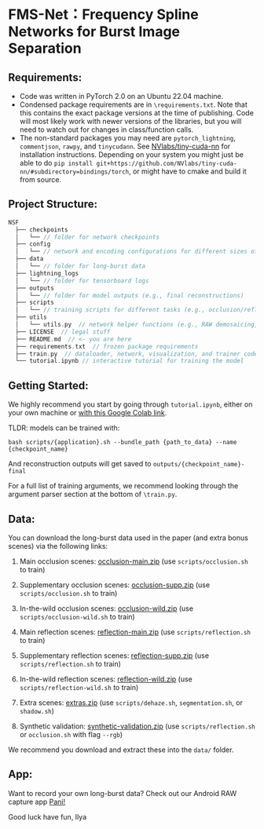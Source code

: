 
# FMS-Net：Frequency Spline Networks for Burst Image Separation


## Requirements:
- Code was written in PyTorch 2.0 on an Ubuntu 22.04 machine.
- Condensed package requirements are in `\requirements.txt`. Note that this contains the exact package versions at the time of publishing. Code will most likely work with newer versions of the libraries, but you will need to watch out for changes in class/function calls.
- The non-standard packages you may need are `pytorch_lightning`, `commentjson`, `rawpy`, and `tinycudann`. See [NVlabs/tiny-cuda-nn](https://github.com/NVlabs/tiny-cuda-nn) for installation instructions. Depending on your system you might just be able to do `pip install git+https://github.com/NVlabs/tiny-cuda-nn/#subdirectory=bindings/torch`, or might have to cmake and build it from source.

## Project Structure:
```cpp
NSF
  ├── checkpoints  
  │   └── // folder for network checkpoints
  ├── config
  │   └── // network and encoding configurations for different sizes of MLPs
  ├── data  
  │   └── // folder for long-burst data
  ├── lightning_logs  
  │   └── // folder for tensorboard logs
  ├── outputs  
  │   └── // folder for model outputs (e.g., final reconstructions) 
  ├── scripts  
  │   └── // training scripts for different tasks (e.g., occlusion/reflection/shadow separation)
  ├── utils  
  │   └── utils.py  // network helper functions (e.g., RAW demosaicing, spline interpolation)
  ├── LICENSE  // legal stuff
  ├── README.md  // <- you are here
  ├── requirements.txt  // frozen package requirements
  ├── train.py  // dataloader, network, visualization, and trainer code
  └── tutorial.ipynb // interactive tutorial for training the model
  ```
## Getting Started:
We highly recommend you start by going through `tutorial.ipynb`, either on your own machine or [with this Google Colab link](https://colab.research.google.com/github/princeton-computational-imaging/NSF/blob/main/tutorial.ipynb). 

TLDR: models can be trained with:

`bash scripts/{application}.sh --bundle_path {path_to_data} --name {checkpoint_name}`

And reconstruction outputs will get saved to `outputs/{checkpoint_name}-final`

For a full list of training arguments, we recommend looking through the argument parser section at the bottom of `\train.py`.

## Data:
You can download the long-burst data used in the paper (and extra bonus scenes) via the following links:

 1. Main occlusion scenes: [occlusion-main.zip](https://soap.cs.princeton.edu/nsf/data/occlusion-main.zip) (use `scripts/occlusion.sh` to train)


  2. Supplementary occlusion scenes: [occlusion-supp.zip](https://soap.cs.princeton.edu/nsf/data/occlusion-supp.zip) (use `scripts/occlusion.sh` to train)


   3. In-the-wild occlusion scenes: [occlusion-wild.zip](https://soap.cs.princeton.edu/nsf/data/occlusion-wild.zip) (use `scripts/occlusion-wild.sh` to train)


  4. Main reflection scenes: [reflection-main.zip](https://soap.cs.princeton.edu/nsf/data/reflection-main.zip) (use `scripts/reflection.sh` to train)


  5. Supplementary reflection scenes: [reflection-supp.zip](https://soap.cs.princeton.edu/nsf/data/reflection-supp.zip) (use `scripts/reflection.sh` to train)


   6. In-the-wild reflection scenes: [reflection-wild.zip](https://soap.cs.princeton.edu/nsf/data/reflection-wild.zip) (use `scripts/reflection-wild.sh` to train)

   7. Extra scenes: [extras.zip](https://soap.cs.princeton.edu/nsf/data/extras.zip) (use `scripts/dehaze.sh`, `segmentation.sh`, or `shadow.sh`)


   7. Synthetic validation: [synthetic-validation.zip](https://soap.cs.princeton.edu/nsf/data/synthetic-validation.zip) (use `scripts/reflection.sh` or `occlusion.sh` with flag `--rgb`)

We recommend you download and extract these into the `data/` folder.

## App:
Want to record your own long-burst data? Check out our Android RAW capture app [Pani!](https://github.com/Ilya-Muromets/Pani)

Good luck have fun,
Ilya
